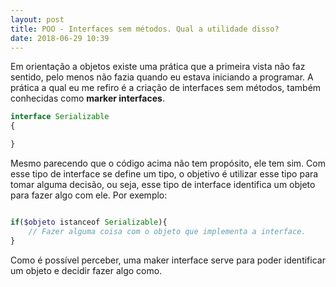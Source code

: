 ```yaml
---
layout: post
title: POO - Interfaces sem métodos. Qual a utilidade disso?
date: 2018-06-29 10:39
---
```


Em orientação a objetos existe uma prática que a primeira vista não faz sentido, pelo menos não fazia quando eu estava iniciando a programar. A prática a qual eu me refiro é a criação de interfaces sem métodos, também conhecidas como **marker interfaces**.

```php
interface Serializable
{

}
```

Mesmo parecendo que o código acima não tem propósito, ele tem sim. Com esse tipo de interface se define um tipo, o objetivo é utilizar esse tipo para tomar alguma decisão, ou seja, esse tipo de interface identifica um objeto para fazer algo com ele. Por exemplo:

```php

if($objeto istanceof Serializable){
    // Fazer alguma coisa com o objeto que implementa a interface.
}
```

Como é possível perceber, uma maker interface serve para poder identificar um objeto e decidir fazer algo como.